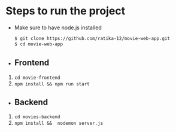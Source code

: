 # Steps to run the project

- Make sure to have node.js installed

  ```bash
  $ git clone https://github.com/ratika-12/movie-web-app.git
  $ cd movie-web-app
  ```


- ## Frontend
 1. ```cd movie-frontend```
 2. ```npm install && npm run start```

- ## Backend
1. ```cd movies-backend```
2. ```npm install &&  nodemon server.js```